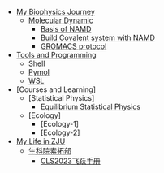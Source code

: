 - [My Biophysics Journey](/My-Biophysics-Journey/README.md)
  - [Molecular Dynamic](/My-Biophysics-Journey/Molecular-Dynamic/README.md)
      - [Basis of NAMD](/My-Biophysics-Journey/Molecular-Dynamic/NAMD_CDK7example.md)
      - [Build Covalent system with NAMD](/My-Biophysics-Journey/Molecular-Dynamic/Parametering-new-residue_NAMD.md)
      - [GROMACS protocol](/My-Biophysics-Journey/Molecular-Dynamic/GROMACS_protocol.md)
- [Tools and Programming](/Tools-and-Programming/README.md)
    - [Shell](/Tools-and-Programming/Shell.md)
    - [Pymol](/Tools-and-Programming/Pymol.md)
    - [WSL](/Tools-and-Programming/WSL.md)
- [Courses and Learning]
    - [Statistical Physics]
      - [Equilibrium Statistical Physics](/Course/Statistical_Physics/Equilibrium_Statistical_Physics.md)
    - [Ecology]
      - [Ecology-1]
      - [Ecology-2]
- [My Life in ZJU](/Life-in-ZJU/README.md)
  - [生科院素拓部](/Life-in-ZJU/CCAD/README.md)
    - [CLS2023飞跃手册](/Life-in-ZJU/CCAD/CLS2023Handbook-for-International.md) 
